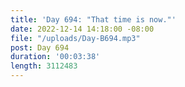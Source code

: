 ```yaml
---
title: 'Day 694: "That time is now."'
date: 2022-12-14 14:18:00 -08:00
file: "/uploads/Day-B694.mp3"
post: Day 694
duration: '00:03:38'
length: 3112483
---
```


